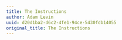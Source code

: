 ```yaml
---
title: The Instructions
author: Adam Levin
uuid: d20d1ba2-d6c2-4fe1-94ce-5430fdb14055
original_title: The Instructions
---
```


